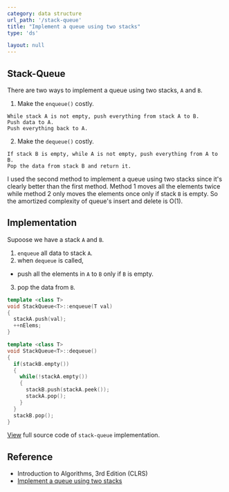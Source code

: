 ```yaml
---
category: data structure
url_path: '/stack-queue'
title: "Implement a queue using two stacks"
type: 'ds'

layout: null
---
```


## Stack-Queue

There are two ways to implement a queue using two stacks, `A` and `B`.

1. Make the `enqueue()` costly.
```
While stack A is not empty, push everything from stack A to B.
Push data to A.
Push everything back to A.
```
2. Make the `dequeue()` costly.
```
If stack B is empty, while A is not empty, push everything from A to B.
Pop the data from stack B and return it.
```

I used the second method to implement a queue using two stacks since it's clearly better than the first method.
Method 1 moves all the elements twice while method 2 only moves the elements once
only if stack `B` is empty. So the amortized complexity of queue's insert and delete is O(1).

## Implementation
Supoose we have a stack `A` and `B`. 
1. `enqueue` all data to stack `A`.
2. when `dequeue` is called, 
  + push all the elements in `A` to `B` only if `B` is empty.
3. pop the data from `B`.

```cpp
template <class T> 
void StackQueue<T>::enqueue(T val) 
{
  stackA.push(val);
  ++nElems;
}

template <class T> 
void StackQueue<T>::dequeue()
{
  if(stackB.empty())
  {
    while(!stackA.empty())
    {
      stackB.push(stackA.peek());
      stackA.pop();
    }
  }
  stackB.pop();
}
```

[View](https://github.com/jioneeu/ds-algo/blob/master/stack/stackqueue/stackqueue.hpp) full source code of `stack-queue` implementation.

## Reference
- Introduction to Algorithms, 3rd Edition (CLRS)
- [Implement a queue using two stacks](https://coderbyte.com/algorithm/implement-queue-using-two-stacks)